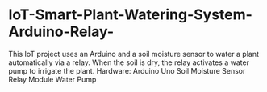 # IoT-Smart-Plant-Watering-System-Arduino-Relay-
This IoT project uses an Arduino and a soil moisture sensor to water a plant automatically via a relay. When the soil is dry, the relay activates a water pump to irrigate the plant.  Hardware:      Arduino Uno     Soil Moisture Sensor     Relay Module     Water Pump

